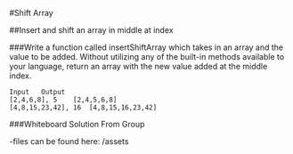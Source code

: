 #Shift Array

##Insert and shift an array in middle at index

###Write a function called insertShiftArray which takes in an array and the value to be added. Without utilizing any of the built-in methods available to your language, return an array with the new value added at the middle index.

```
Input	Output
[2,4,6,8], 5	[2,4,5,6,8]
[4,8,15,23,42], 16	[4,8,15,16,23,42]
```

###Whiteboard Solution From Group

-files can be found here: /assets